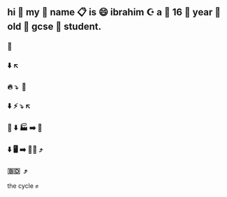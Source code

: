 ## hi 👋 my 🙌 name 📋 is 😄 ibrahim ☪️ a 👏 16 🔞 year 📆 old 🥵 gcse 🏫 student.

### 👶
### ⬇️ ↖️
### 🔥 ⤵️ &nbsp;🤰
### ⬇️ ⚡ ⤵️ ↖️ 
### 🍖 ⬇️ 🏭 ➡️ 👩 
### ⬇️ 🖥️ ➡️ 👨‍💻 ⤴️ 
### 🇧🇩 &nbsp;⤴️

the cycle ✊
